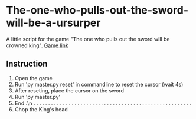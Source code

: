 # The-one-who-pulls-out-the-sword-will-be-a-ursurper
A little script for the game "The one who pulls out the sword will be crowned king".
[Game link](https://store.steampowered.com/app/1865370/The_one_who_pulls_out_the_sword_will_be_crowned_king/)

## Instruction 
1. Open the game
2. Run 'py master.py reset' in commandline to reset the cursor (wait 4s)
3. After reseting, place the cursor on the sword
4. Run 'py master.py'
5. End
.\n
.
.
.
.
.
.
.
.
.
.
.
.
.
.
.
.
.
.
.
.
.
.
.
.
.
.
.
.
.
.
.
.
.
.
.
.
.
.
.
.
.
.
.
.
.
.
.
.
.
.
.
.
.
.
6. Chop the King's head
